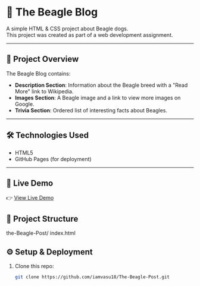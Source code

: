 # 🐶 The Beagle Blog

A simple HTML & CSS project about Beagle dogs.  
This project was created as part of a web development assignment.

---

## 📖 Project Overview
The Beagle Blog contains:
- **Description Section**: Information about the Beagle breed with a "Read More" link to Wikipedia.
- **Images Section**: A Beagle image and a link to view more images on Google.
- **Trivia Section**: Ordered list of interesting facts about Beagles.

---


## 🛠️ Technologies Used
- HTML5
- GitHub Pages (for deployment)

---

## 🚀 Live Demo
👉 [View Live Demo](https://68adeb8a4b7e19bd9e883655--darling-parfait-81580a.netlify.app/)


## 📂 Project Structure
the-Beagle-Post/
index.html

## ⚙️ Setup & Deployment

1. Clone this repo:
   ```bash
   git clone https://github.com/iamvasu18/The-Beagle-Post.git
